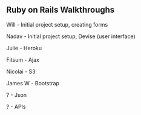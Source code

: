 ## Ruby on Rails Walkthroughs

Will - Initial project setup, creating forms

Nadav	-	Initial project setup, Devise (user interface)

Julie	-	Heroku

Fitsum	-	Ajax

Nicolai	-	S3

James W -	Bootstrap

?		- 	Json

?		-	APIs

